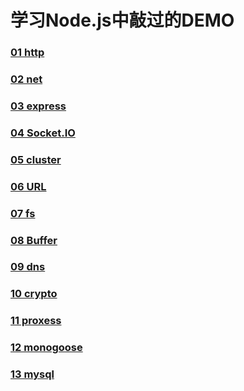 # 学习Node.js中敲过的DEMO

### [01 http](https://github.com/zmyforever1/NodeDemo/tree/master/01%20http)

### [02 net](https://github.com/zmyforever1/NodeDemo/tree/master/02%20net)

### [03 express](https://github.com/zmyforever1/NodeDemo/tree/master/03%20express)

### [04 Socket.IO](https://github.com/zmyforever1/NodeDemo/tree/master/04%20Socket.IO)

### [05 cluster](https://github.com/zmyforever1/NodeDemo/tree/master/05%20cluster)

### [06 URL](https://github.com/zmyforever1/NodeDemo/tree/master/06%20URL)

### [07 fs](https://github.com/zmyforever1/NodeDemo/tree/master/07%20fs)

### [08 Buffer](https://github.com/zmyforever1/NodeDemo/tree/master/08%20Buffer)

### [09 dns](https://github.com/zmyforever1/NodeDemo/tree/master/09%20dns)

### [10 crypto](https://github.com/zmyforever1/NodeDemo/tree/master/10%20crypto)

### [11 proxess](https://github.com/zmyforever1/NodeDemo/tree/master/11%20proxess)

### [12 monogoose](monogoos模块的DEMO和解析)

### [13 mysql](https://github.com/zmyforever1/NodeDemo/tree/master/13%20mysql)




